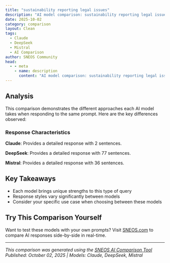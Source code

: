 ```yaml
---
title: "sustainability reporting legal issues"
description: "AI model comparison: sustainability reporting legal issues..."
date: 2025-10-02
category: comparison
layout: Clean
tags:
  - Claude
  - DeepSeek
  - Mistral
  - AI Comparison
author: SNEOS Community
head:
  - - meta
    - name: description
      content: "AI model comparison: sustainability reporting legal issues..."
---
```


<ChatComparison
  title="sustainability reporting legal issues"
  prompt="sustainability reporting legal issues"
  :responses='{
    "Claude": "# Key Legal Issues in Sustainability Reporting\n\n## **Regulatory Compliance**\n\n### **Mandatory Disclosure Requirements**\n- **EU Corporate Sustainability Reporting Directive (CSRD)**: Requires detailed ESG reporting from large companies\n- **SEC Climate Disclosure Rules**: Proposed rules requiring climate risk and emissions reporting\n- **Task Force on Climate-related Financial Disclosures (TCFD)**: Increasingly mandatory in various jurisdictions\n- **EU Taxonomy Regulation**: Defines what constitutes \u0022sustainable\u0022 economic activities\n\n### **Securities Law Implications**\n- Material misstatements in sustainability reports can trigger securities fraud liability\n- Forward-looking sustainability statements may implicate safe harbor provisions\n- Integration with financial reporting creates additional compliance obligations\n\n## **Greenwashing and Accuracy Concerns**\n\n### **False or Misleading Claims**\n- **Consumer protection laws** regarding environmental claims\n- **Marketing and advertising regulations**\n- **Unfair competition laws**\n- Risk of regulatory enforcement actions\n\n### **Due Diligence Requirements**\n- Reasonable basis for sustainability claims\n- Documentation and verification of reported data\n- Supply chain due diligence obligations\n\n## **Data Privacy and Third-Party Rights**\n\n### **Data Collection Issues**\n- Employee data privacy in ESG metrics\n- Stakeholder information handling\n- Cross-border data transfer restrictions\n- Consent requirements for data use\n\n### **Supply Chain Reporting**\n- Third-party data accuracy and consent\n- Proprietary information disclosure\n- Contractual obligations with suppliers\n\n## **Director and Officer Liability**\n\n### **Fiduciary Duties**\n- Board oversight of sustainability risks\n- Risk management and internal controls\n- Shareholder primacy vs. stakeholder considerations\n\n### **D\u0026O Insurance Coverage**\n- ESG-related claims coverage gaps\n- Policy exclusions for intentional misrepresentation\n- Emerging litigation risks\n\n## **Emerging Litigation Risks**\n\n### **Types of ESG Litigation**\n- Climate change lawsuits\n- Investor suits over ESG misrepresentation\n- Stakeholder claims for inadequate disclosure\n- Derivative actions for board oversight failures\n\n### **Jurisdictional Considerations**\n- Varying standards across jurisdictions\n- Extraterritorial application of regulations\n- Forum shopping by plaintiffs\n\n## **Best Practices for Legal Compliance**\n\n### **Governance Framework**\n- Establish clear board oversight\n- Implement robust internal controls\n- Regular legal review of sustainability reports\n- Cross-functional teams including legal, compliance, and sustainability experts\n\n### **Documentation and Verification**\n- Maintain detailed support for all claims\n- Third-party verification where appropriate\n- Regular audits of data collection processes\n- Clear documentation of methodologies\n\n### **Risk Management**\n- Regular legal risk assessments\n- Insurance coverage review\n- Crisis management planning\n- Stakeholder engagement protocols\n\n## **Sector-Specific Considerations**\n\n### **Financial Services**\n- Investment product labeling requirements\n- Fiduciary duty considerations\n- Regulatory capital implications\n\n### **Public Companies**\n- Enhanced disclosure obligations\n- Proxy statement requirements\n- Analyst and investor relations considerations\n\nWould you like me to elaborate on any specific aspect of sustainability reporting legal issues?",
    "DeepSeek": "Of course. This is a critical and complex area at the intersection of corporate law, securities regulation, and environmental/social governance.\n\nHere is a comprehensive overview of the key legal issues surrounding sustainability reporting, broken down into core categories.\n\n### 1. The Evolving Regulatory Landscape: From Voluntary to Mandatory\n\nThe most significant legal issue is the rapid shift from voluntary, often PR-driven reporting to mandatory, legally-binding disclosure requirements.\n\n**Key Regulations and Frameworks:**\n\n*   **European Union:**\n    *   **Corporate Sustainability Reporting Directive (CSRD):** The most comprehensive regulation to date. It requires a vast number of EU and non-EU companies operating in the EU to report on their sustainability performance using **European Sustainability Reporting Standards (ESRS)**. The reports must be audited and digitally tagged.\n    *   **Sustainable Finance Disclosure Regulation (SFDR):** Mandates ESG disclosures for financial market participants (e.g., asset managers, insurers), influencing the companies they invest in.\n    *   **EU Taxonomy:** A classification system defining what constitutes an \u0022environmentally sustainable\u0022 economic activity. Companies must disclose how and to what extent their activities align with the Taxonomy.\n\n*   **United States:**\n    *   **SEC Climate-Related Disclosure Rule (Proposed/Finalized):** The Securities and Exchange Commission has finalized a rule requiring publicly-traded companies to disclose climate-related risks, governance, and, for large companies, **Scope 1 and Scope 2 greenhouse gas (GHG) emissions**. (Note: The final rule was scaled back from the proposal and is facing legal challenges).\n    *   **California Climate Disclosure Laws (SB 253 \u0026 SB 261):** These go beyond the SEC rule, requiring both public and private companies above a certain revenue threshold doing business in California to disclose Scope 1, 2, **and 3** emissions and climate-related financial risks.\n\n*   **Global:**\n    *   **International Sustainability Standards Board (ISSB):** Developed the **IFRS S1** (general sustainability) and **IFRS S2** (climate-specific) standards. These are designed to be a global baseline, and many countries (e.g., UK, Canada, Japan) are adopting or aligning with them.\n\n**Legal Issue:** Companies must navigate a complex, sometimes conflicting, web of regulations across different jurisdictions where they operate.\n\n---\n\n### 2. Core Legal Risks and Liabilities\n\nOnce reporting becomes mandatory, the risk of legal liability increases dramatically.\n\n#### A. Disclosure Liability \u0026 Litigation Risk\nThis is the risk of being sued for what you *do* or *do not* say in your sustainability reports.\n\n*   **Greenwashing:** Making false, misleading, or unsubstantiated environmental claims.\n    *   **Legal Basis:** Can be challenged under consumer protection laws (e.g., by the FTC in the US), advertising standards authorities, or through civil lawsuits by competitors or NGOs.\n    *   **Example:** A company claiming to be \u0022net-zero\u0022 without a credible plan or while increasing its emissions.\n*   **Securities Fraud / Misrepresentation:** If sustainability information is material to investors, false or misleading statements (or the omission of material risks) can lead to lawsuits from shareholders under securities laws (e.g., SEC Rule 10b-5 in the US).\n    *   **Example:** A company failing to disclose a major climate-related physical risk to a key manufacturing facility, which then gets damaged, causing a stock price drop.\n*   **Duty of Care and Oversight:** Boards of Directors have a fiduciary duty to oversee material risks. Failure to properly manage and disclose sustainability risks (like climate risk) could lead to shareholder derivative lawsuits alleging a breach of this duty.\n\n#### B. Data \u0026 Supply Chain Liability\nSustainability reporting, especially under CSRD and the California laws, requires extensive data from a company\u0027s entire value chain (Scope 3 emissions).\n\n*   **Data Accuracy and Verification:** Companies are legally responsible for the data they report, even if it comes from third-party suppliers. Ensuring the accuracy and auditability of this data is a massive legal and operational challenge.\n*   **Contractual Implications:** Companies will need to amend contracts with suppliers to mandate data sharing, creating new legal obligations and potential liabilities for breach of contract.\n*   **Due Diligence Laws:** Regulations like the **EU\u0027s Corporate Sustainability Due Diligence Directive (CSDDD)** require companies to identify and address adverse human rights and environmental impacts in their value chains. Sustainability reports will be a key source of evidence for compliance with these laws.\n\n#### C. Director \u0026 Officer (D\u0026O) Liability\nAs sustainability becomes a core governance issue, the personal liability of directors and officers increases.\n\n*   **Failure to Oversee:** Directors can be held personally liable if they are found to have failed in their duty to monitor and manage material ESG risks.\n*   **D\u0026O Insurance:** Insurers are increasingly scrutinizing companies\u0027 ESG risk profiles, which can affect the cost and availability of D\u0026O insurance coverage.\n\n---\n\n### 3. Key Practical Legal Challenges for Companies\n\n*   **Materiality Assessments:** Legally defining what is \u0022material\u0022 is complex. The definition is shifting from a purely financial materiality perspective (how sustainability affects the company) to a **double materiality** perspective (how the company affects society and the environment, and how those impacts create financial risks). Misjudging materiality can lead to both over-disclosure (creating liability) and under-disclosure (omission liability).\n*   **Data Governance and Controls:** Establishing legal and internal controls over ESG data that are as robust as those for financial data is a new and resource-intensive challenge.\n*   **Attorney-Client Privilege:** Communications with in-house and external counsel about sustainability risks and reporting strategies may not be protected by privilege in the same way as traditional legal advice, especially if the advice is operational in nature.\n*   **Forward-Looking Statements:** Sustainability reports often include targets and transition plans (e.g., \u0022net-zero by 2050\u0022). These are inherently forward-looking and carry the risk of litigation if they are not made in good faith or accompanied by meaningful, ongoing effort.\n\n---\n\n### How to Mitigate These Legal Risks: A Checklist\n\n1.  **Treat Sustainability as a Core Governance Issue:** Integrate ESG oversight explicitly into the Board\u0027s and Audit Committee\u0027s charter.\n2.  **Conduct Rigorous Legal Review:** Involve your legal, compliance, and internal audit teams in the sustainability reporting process from the start. Scrutinize every claim for verifiability.\n3.  **Implement Robust Data Controls:** Develop a formal ESG data governance framework with clear ownership, collection processes, and internal controls.\n4.  **Ensure Third-Party Assurance:** Engage independent, qualified auditors to provide assurance over your sustainability data, moving towards the same level of assurance as financial statements.\n5.  **Provide Comprehensive Training:** Train employees, management, and the Board on the new legal requirements and the severe consequences of greenwashing.\n6.  **Manage the Supply Chain Legally:** Use contracts to secure necessary data from suppliers and conduct due diligence to mitigate value chain risks.\n7.  **Be Transparent and Honest:** Clearly state assumptions, methodologies, and uncertainties. Avoid absolute, unqualified claims like \u0022fully sustainable.\u0022 Disclose challenges and setbacks alongside successes.\n\nIn summary, sustainability reporting is no longer a communications exercise. It is a serious legal and compliance function with significant liability exposure. Companies must approach it with the same rigor, diligence, and legal scrutiny as their financial reporting.",
    "Mistral": "Sustainability reporting, while increasingly important for transparency and accountability, comes with a range of legal issues that organizations need to be aware of. Here are some key legal considerations:\n\n### 1. **Regulatory Compliance**\n   - **Mandatory Reporting Requirements:** Many jurisdictions have mandatory sustainability reporting requirements. For example, the European Union\u0027s Corporate Sustainability Reporting Directive (CSRD) requires large companies to disclose information on the social and environmental impacts of their activities.\n   - **Securities Laws:** In the United States, the Securities and Exchange Commission (SEC) has proposed rules that would require public companies to disclose certain climate-related information.\n\n### 2. **Accuracy and Transparency**\n   - **Misrepresentation:** Companies must ensure that their sustainability reports are accurate and not misleading. Misrepresentation can lead to legal action from investors, consumers, or regulatory bodies.\n   - **Greenwashing:** Exaggerating or falsely representing environmental credentials can result in legal consequences, including fines and damage to reputation.\n\n### 3. **Data Privacy and Security**\n   - **Confidential Information:** Sustainability reports may contain sensitive information about a company\u0027s operations, supply chain, or environmental practices. Ensuring the security and confidentiality of this data is crucial.\n   - **Personal Data:** If the report includes personal data, companies must comply with data protection laws such as the General Data Protection Regulation (GDPR) in Europe.\n\n### 4. **Intellectual Property**\n   - **Proprietary Information:** Companies must be cautious about disclosing proprietary information that could be used by competitors.\n   - **Trademarks and Copyrights:** Ensure that any logos, trademarks, or copyrighted materials used in the report are properly licensed or owned by the company.\n\n### 5. **Liability and Risk Management**\n   - **Legal Liability:** Inaccurate or misleading sustainability reports can expose companies to legal liability, including lawsuits from investors, consumers, or other stakeholders.\n   - **Risk Management:** Companies should have robust risk management frameworks in place to identify, assess, and mitigate risks associated with sustainability reporting.\n\n### 6. **Stakeholder Engagement**\n   - **Consultation and Feedback:** Engaging with stakeholders, including employees, investors, and communities, is essential for ensuring that sustainability reports are comprehensive and credible.\n   - **Transparency:** Companies should be transparent about their sustainability goals, progress, and challenges, and be prepared to address stakeholder concerns.\n\n### 7. **International Standards and Frameworks**\n   - **Global Reporting Initiative (GRI):** Many companies use the GRI standards for sustainability reporting. Compliance with these standards can help ensure that reports are comprehensive and credible.\n   - **Sustainability Accounting Standards Board (SASB):** SASB provides industry-specific standards for sustainability reporting, which can help companies meet regulatory requirements and stakeholder expectations.\n\n### 8. **Ethical Considerations**\n   - **Corporate Social Responsibility (CSR):** Companies must ensure that their sustainability reporting aligns with their broader CSR commitments and ethical standards.\n   - **Human Rights:** Sustainability reports should address human rights issues, including labor practices, supply chain ethics, and community impacts.\n\n### 9. **Auditing and Assurance**\n   - **Independent Verification:** Having sustainability reports independently verified can enhance credibility and reduce legal risks.\n   - **Internal Audits:** Regular internal audits can help identify and address potential issues before they become legal problems.\n\n### 10. **Continuous Improvement**\n   - **Feedback Loop:** Establishing a feedback loop to continuously improve sustainability reporting practices can help companies stay ahead of regulatory changes and stakeholder expectations.\n   - **Adaptability:** Companies should be prepared to adapt their reporting practices in response to new legal requirements, industry standards, and stakeholder demands.\n\nBy addressing these legal issues proactively, companies can ensure that their sustainability reporting is not only compliant but also credible and valuable to stakeholders."
  }'
  published-date="02:26"
/>

## Analysis

This comparison demonstrates the different approaches each AI model takes when responding to the same prompt. Here are the key differences observed:

### Response Characteristics

**Claude**: Provides a detailed response with 2 sentences. 

**DeepSeek**: Provides a detailed response with 77 sentences. 

**Mistral**: Provides a detailed response with 36 sentences. 

## Key Takeaways

- Each model brings unique strengths to this type of query
- Response styles vary significantly between models
- Consider your specific use case when choosing between these models

## Try This Comparison Yourself

Want to test these models with your own prompts? Visit [SNEOS.com](https://sneos.com) to compare AI responses side-by-side in real-time.

---

*This comparison was generated using the [SNEOS AI Comparison Tool](https://sneos.com)*
*Published: October 02, 2025 | Models: Claude, DeepSeek, Mistral*
